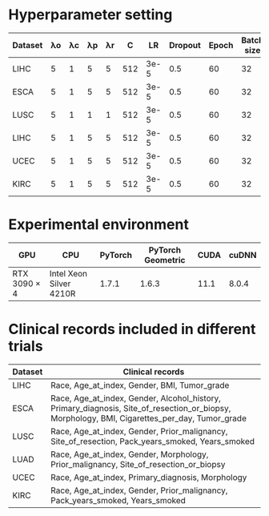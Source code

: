 # Hyperparameter setting

Dataset | λo | λc | λp | λr | C | LR        | Dropout | Epoch | Batch size  
 ---- | ----- | ------  | ----- | ------ | ----- | ------ | ----- | ------ | ----- 
LIHC    | 5           | 1             | 5             | 5             | 512  |3e-5|  0.5     | 60    | 32                    
ESCA    | 5    | 1             | 5             | 5                    | 512  |3e-5|  0.5     | 60    | 32                
LUSC    | 5    | 1             | 1             | 1                    | 512  |3e-5|  0.5     | 60    | 32                
LIHC    | 5    | 1             | 5             | 5                    | 512  |3e-5|  0.5     | 60    | 32                    
UCEC    | 5    | 1             | 5             | 5                    | 512  |3e-5|  0.5     | 60    | 32                    
KIRC    | 5    | 1             | 5             | 5                    | 512  |3e-5|  0.5     | 60    | 32  

# Experimental environment

GPU        | CPU                     | PyTorch | PyTorch Geometric | CUDA | cuDNN 
 ---- | ----- | ------  | ----- | ------ | ----- 
RTX 3090 × 4 | Intel Xeon Silver 4210R | 1.7.1   | 1.6.3           | 11.1 | 8.0.4 

# Clinical records included in different trials

Dataset | Clinical records      
---- | -----                          
LIHC        | Race, Age\_at\_index, Gender, BMI, Tumor\_grade                                      
ESCA        |Race, Age\_at\_index, Gender, Alcohol\_history, Primary\_diagnosis, Site\_of\_resection\_or\_biopsy, Morphology, BMI, Cigarettes\_per\_day, Tumor\_grade
LUSC        |Race, Age\_at\_index, Gender, Prior\_malignancy, Site\_of\_resection, Pack\_years\_smoked, Years\_smoked                 
LUAD        | Race, Age\_at\_index, Gender, Morphology, Prior\_malignancy, Site\_of\_resection\_or\_biopsy         
UCEC        | Race, Age\_at\_index, Primary\_diagnosis, Morphology                                                                                                     
KIRC        | Race, Age\_at\_index, Gender, Prior\_malignancy, Pack\_years\_smoked, Years\_smoked              















